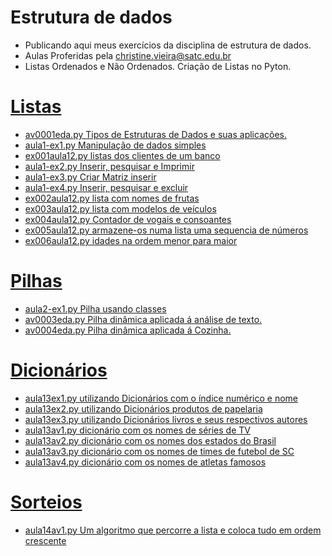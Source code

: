 # Estrutura de dados
- Publicando aqui meus exercícios da disciplina de estrutura de dados.
- Aulas Proferidas pela christine.vieira@satc.edu.br
- Listas Ordenados e Não Ordenados. Criação de Listas no Pyton.
# [Listas](https://github.com/hqnicolas/estrutura-de-dados/tree/main/Listas%20Ordenadas%20e%20N%C3%A3o%20Ordenadas)
- [av0001eda.py Tipos de Estruturas de Dados e suas aplicações.](https://github.com/hqnicolas/estrutura-de-dados/blob/main/Listas%20Ordenadas%20e%20N%C3%A3o%20Ordenadas/av0001eda.py)
- [aula1-ex1.py Manipulação de dados simples](https://github.com/hqnicolas/estrutura-de-dados/blob/main/Listas%20Ordenadas%20e%20N%C3%A3o%20Ordenadas/aula1-ex1.py)
- [ex001aula12.py listas dos clientes de um banco](https://github.com/hqnicolas/Estrutura-de-dados/blob/main/Listas%2C%20Filas%20e%20Pilhas/ex001aula12.py)
- [aula1-ex2.py Inserir, pesquisar e Imprimir](https://github.com/hqnicolas/estrutura-de-dados/blob/main/Listas%20Ordenadas%20e%20N%C3%A3o%20Ordenadas/aula1-ex2.py)
- [aula1-ex3.py Criar Matriz inserir](https://github.com/hqnicolas/estrutura-de-dados/blob/main/Listas%20Ordenadas%20e%20N%C3%A3o%20Ordenadas/aula1-ex3.py)
- [aula1-ex4.py Inserir, pesquisar e excluir](https://github.com/hqnicolas/estrutura-de-dados/blob/main/Listas%20Ordenadas%20e%20N%C3%A3o%20Ordenadas/aula1-ex4.py)
- [ex002aula12.py lista com  nomes de frutas](https://github.com/hqnicolas/Estrutura-de-dados/blob/main/Listas%2C%20Filas%20e%20Pilhas/ex002aula12.py)
- [ex003aula12.py lista com  modelos de veículos](https://github.com/hqnicolas/Estrutura-de-dados/blob/main/Listas%2C%20Filas%20e%20Pilhas/ex003aula12.py)
- [ex004aula12.py Contador de vogais e consoantes](https://github.com/hqnicolas/Estrutura-de-dados/blob/main/Listas%2C%20Filas%20e%20Pilhas/ex004aula12.py)
- [ex005aula12.py armazene-os numa lista uma sequencia de números](https://github.com/hqnicolas/Estrutura-de-dados/blob/main/Listas%2C%20Filas%20e%20Pilhas/ex005aula12.py)
- [ex006aula12.py idades na ordem menor para maior](https://github.com/hqnicolas/Estrutura-de-dados/blob/main/Listas%2C%20Filas%20e%20Pilhas/ex006aula12.py)

# [Pilhas](https://github.com/hqnicolas/Estrutura-de-dados/tree/main/Pilhas%20din%C3%A2micas)
- [aula2-ex1.py Pilha usando classes](https://github.com/hqnicolas/estrutura-de-dados/blob/main/Listas%20Ordenadas%20e%20N%C3%A3o%20Ordenadas/aula2-ex1.py)
- [av0003eda.py Pilha dinâmica aplicada á análise de texto.](https://github.com/hqnicolas/Estrutura-de-dados/blob/main/Pilhas%20din%C3%A2micas/av0003eda.py)
- [av0004eda.py Pilha dinâmica aplicada á Cozinha.](https://github.com/hqnicolas/Estrutura-de-dados/blob/main/Pilhas%20din%C3%A2micas/av0004eda.py)

# [Dicionários](https://github.com/hqnicolas/Estrutura-de-dados/tree/main/Dicionarios)
- [aula13ex1.py utilizando Dicionários com o índice numérico e nome](https://github.com/hqnicolas/Estrutura-de-dados/blob/main/Dicionarios/aula13ex1.py)
- [aula13ex2.py utilizando Dicionários produtos de papelaria](https://github.com/hqnicolas/Estrutura-de-dados/blob/main/Dicionarios/aula13ex2.py)
- [aula13ex3.py utilizando Dicionários livros e seus respectivos autores](https://github.com/hqnicolas/Estrutura-de-dados/blob/main/Dicionarios/aula13ex3.py)
- [aula13av1.py dicionário com os nomes de séries de TV](https://github.com/hqnicolas/Estrutura-de-dados/blob/main/Dicionarios/aula13av1.py)
- [aula13av2.py dicionário com os nomes dos estados do Brasil](https://github.com/hqnicolas/Estrutura-de-dados/blob/main/Dicionarios/aula13av2.py)
- [aula13av3.py dicionário com os nomes de times de futebol de SC](https://github.com/hqnicolas/Estrutura-de-dados/blob/main/Dicionarios/aula13av3.py)
- [aula13av4.py dicionário com os nomes de atletas famosos](https://github.com/hqnicolas/Estrutura-de-dados/blob/main/Dicionarios/aula13av4.py)

# [Sorteios](https://github.com/hqnicolas/Estrutura-de-dados/tree/main/Sorteio)
- [aula14av1.py Um algoritmo que percorre a lista e coloca tudo em ordem crescente](https://github.com/hqnicolas/Estrutura-de-dados/blob/main/Sorteio/aula14av1.py)
